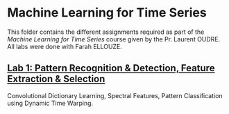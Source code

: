 # Machine Learning for Time Series

This folder contains the different assignments required as part of the *Machine Learning for Time Series* course given by the Pr. Laurent OUDRE. <br>
All labs were done with Farah ELLOUZE.

## [Lab 1: Pattern Recognition & Detection, Feature Extraction & Selection](https://github.com/HalvardBariller/MVA/tree/main/Time_Series/HW1)

Convolutional Dictionary Learning, Spectral Features, Pattern Classification using Dynamic Time Warping.

